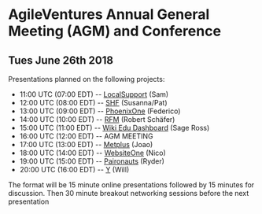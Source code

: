 AgileVentures Annual General Meeting (AGM) and Conference
=========================================================
  
Tues June 26th 2018
-------------------

Presentations planned on the following projects:

* 11:00 UTC (07:00 EDT) -- [LocalSupport](/projects/localsupport) (Sam) 
* 12:00 UTC (08:00 EDT) -- [SHF](/projects/shf-project) (Susanna/Pat)
* 13:00 UTC (09:00 EDT) -- [PhoenixOne](/projects/phoenixone) (Federico)
* 14:00 UTC (10:00 EDT) -- [RFM](/projects/rundfunk-mitbestimmen) (Robert Sch&#228;fer)
* 15:00 UTC (11:00 EDT) -- [Wiki Edu Dashboard](/projects/wiki-ed-dashboard) (Sage Ross)
* 16:00 UTC (12:00 EDT) -- AGM MEETING
* 17:00 UTC (13:00 EDT) -- [Metplus](/projects/metplus) (Joao) 
* 18:00 UTC (14:00 EDT) -- [WebsiteOne](/projects/websiteone) (Nico) 
* 19:00 UTC (15:00 EDT) -- [Paironauts](/projects/paironauts) (Ryder)
* 20:00 UTC (16:00 EDT) -- [Y](/projects/y) (Will)

The format will be 15 minute online presentations followed by 15 minutes for discussion.  Then 30 minute breakout networking sessions before the next presentation
